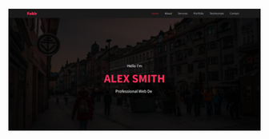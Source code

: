 [![Watch Demo Video](demo-thumbnail.png)]([https://drive.google.com/file/d/1AbCdeFGHijkLMNOPqrStUvWxYz/view](https://drive.google.com/drive/folders/1FtIWMiAVwrs8rtj8y0CzlXiEw-yUi2qj?usp=sharing))
